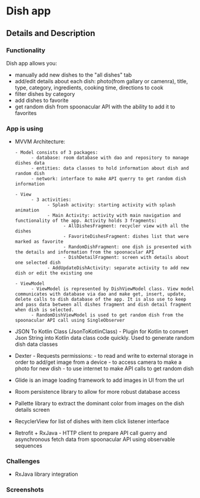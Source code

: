# Dish app
## Details and Description
### Functionality
Dish app allows you:
* manually add new dishes to the "all dishes" tab
* add/edit details about each dish: photo(from gallary or camenra), title, type, category, ingredients, cooking time, directions to cook
* filter dishes by category
* add dishes to favorite
* get random dish from spoonacular API with the ability to add it to favorites

### App is using
* MVVM Architecture:

      - Model consists of 3 packages:
            - database: room database with dao and repository to manage dishes data
            - entities: data classes to hold information about dish and random dish
            - network: interface to make API querry to get random dish information

      - View
            - 3 activities:
                  - Splash activity: starting activity with splash animation
                  - Main Activity: activity with main navigation and functionality of the app. Activity holds 3 fragments:
                        - AllDishesFragment: recycler view with all the dishes
                        - FavoriteDishesFragment: dishes list that were marked as favorite
                        - RandomDishFragment: one dish is presented with the details and information from the spoonacular API
                        - DishDetailFragment: screen with details about one selected dish
                  - AddUpdateDishActivity: separate activity to add new dish or edit the existing one

      - ViewModel
            - ViewModel is represented by DishViewModel class. View model communicates with database via dao and make get, insert, update, delete calls to dish database of the app. It is also use to keep and pass data between all dishes fragment and dish detail fragment when dish is selected.
            - RandomDishViewModel is used to get random dish from the spoonacular API call using SingleObserver

* JSON To Kotlin Class ​(JsonToKotlinClass)​ - Plugin for Kotlin to convert Json String into Kotlin data class code quickly. Used to generate random dish data classes
* Dexter - Requests permissions:
      - to read and write to external storage in order to add/get image from a device
      - to access camera to make a photo for new dish
      - to use internet to make API calls to get random dish
* Glide is an image loading framework to add images in UI from the url
* Room persistence library to allow for more robust database access
* Pallette library to extract the dominant color from images on the dish details screen
* RecyclerView for list of dishes with item click listener interface
* Retrofit + RxJava - HTTP client to prepare API call guerry and asynchronous fetch data from spoonacular API using observable sequences

### Challenges

* RxJava library integration

### Screenshots
